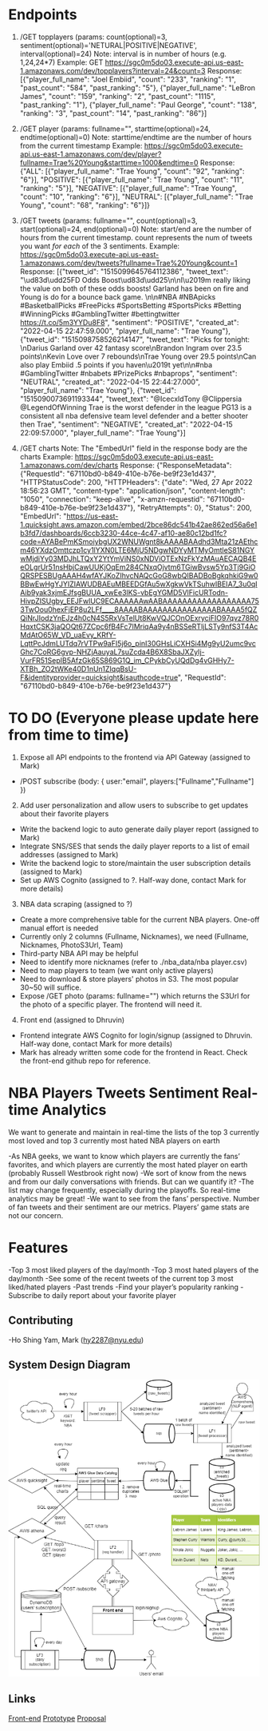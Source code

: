# Endpoints
1. /GET topplayers (params: count(optional)=3, sentiment(optional)='NETURAL|POSITIVE|NEGATIVE', interval(optional)=24)
Note: interval is in number of hours (e.g. 1,24,24*7)
Example:
GET https://sgc0m5do03.execute-api.us-east-1.amazonaws.com/dev/topplayers?interval=24&count=3
Response:
[{"player_full_name": "Joel Embiid", "count": "233", "ranking": "1", "past_count": "584", "past_ranking": "5"}, {"player_full_name": "LeBron James", "count": "159", "ranking": "2", "past_count": "1115", "past_ranking": "1"}, {"player_full_name": "Paul George", "count": "138", "ranking": "3", "past_count": "14", "past_ranking": "86"}]

2. /GET player (params: fullname="", starttime(optional)=24, endtime(optional)=0)
Note: starttime/endtime are the number of hours from the current timestamp
Example: https://sgc0m5do03.execute-api.us-east-1.amazonaws.com/dev/player?fullname=Trae%20Young&starttime=1000&endtime=0
Response:
{"ALL": [{"player_full_name": "Trae Young", "count": "92", "ranking": "6"}], "POSITIVE": [{"player_full_name": "Trae Young", "count": "11", "ranking": "5"}], "NEGATIVE": [{"player_full_name": "Trae Young", "count": "10", "ranking": "6"}], "NEUTRAL": [{"player_full_name": "Trae Young", "count": "68", "ranking": "6"}]}

3. /GET tweets (params: fullname="", count(optional)=3, start(optional)=24, end(optional)=0)
Note: start/end are the number of hours from the current timestamp. 
count represents the num of tweets you want *for each* of the 3 sentiments.
Example: https://sgc0m5do03.execute-api.us-east-1.amazonaws.com/dev/tweets?fullname=Trae%20Young&count=1
Response:
[{"tweet_id": "1515099645764112386", "tweet_text": "\ud83d\udd25FD Odds Boost\ud83d\udd25\n\nI\u2019m really liking the value on both of these odds boosts! Garland has been on fire and Young is do for a bounce back game. \n\n#NBA #NBApicks #BasketballPicks #FreePicks #SportsBetting #SportsPicks #Betting #WinningPicks #GamblingTwitter #bettingtwitter https://t.co/5m3YYDu8F8", "sentiment": "POSITIVE", "created_at": "2022-04-15 22:47:59.000", "player_full_name": "Trae Young"}, {"tweet_id": "1515098758526214147", "tweet_text": "Picks for tonight: \nDarius Garland over 42 fantasy score\nBrandon Ingram over 23.5 points\nKevin Love over 7 rebounds\nTrae Young over 29.5 points\nCan also play Embiid .5 points if you haven\u2019t yet\n\n#nba #GamblingTwitter #nbabets #PrizePicks #nbaprops", "sentiment": "NEUTRAL", "created_at": "2022-04-15 22:44:27.000", "player_full_name": "Trae Young"}, {"tweet_id": "1515090073691193344", "tweet_text": "@IcecxldTony @Clippersia @LegendOfWinning Trae is the worst defender in the league PG13 is a consistent all nba defensive team level defender and a better shooter then Trae", "sentiment": "NEGATIVE", "created_at": "2022-04-15 22:09:57.000", "player_full_name": "Trae Young"}]

4. /GET charts
Note: The "EmbedUrl" field in the response body are the charts
Example: https://sgc0m5do03.execute-api.us-east-1.amazonaws.com/dev/charts
Response:
{"ResponseMetadata": {"RequestId": "67110bd0-b849-410e-b76e-be9f23e1d437", "HTTPStatusCode": 200, "HTTPHeaders": {"date": "Wed, 27 Apr 2022 18:56:23 GMT", "content-type": "application/json", "content-length": "1050", "connection": "keep-alive", "x-amzn-requestid": "67110bd0-b849-410e-b76e-be9f23e1d437"}, "RetryAttempts": 0}, "Status": 200, "EmbedUrl": "https://us-east-1.quicksight.aws.amazon.com/embed/2bce86dc541b42ae862ed56a6e1b3fd7/dashboards/6ccb3230-44ce-4c47-af10-ae80c12bd1fc?code=AYABePmKSmoiybgUX2WNUWgnt8kAAAABAAdhd3Mta21zAEthcm46YXdzOmttczp1cy1lYXN0LTE6MjU5NDgwNDYyMTMyOmtleS81NGYwMjdiYy03MDJhLTQxY2YtYmViNS0xNDViOTExNzFkYzMAuAECAQB4EeOLgrUr51nsHbjCawUUKjOqEm284CNxqOjvtm6TGiwBvsw5Yp3Tj9GiOQRSPESBUgAAAH4wfAYJKoZIhvcNAQcGoG8wbQIBADBoBgkqhkiG9w0BBwEwHgYJYIZIAWUDBAEuMBEEDGfAu5wXgkwVkTSuhwIBEIA7_3u0qIAib9yak3xjmEJfsgBUUA_xwEe3lKS-vbEgYGMD5VlFicURTodn-HivpZISUgby_EEJFwlUC9ECAAAAAAwAABAAAAAAAAAAAAAAAAAA753TwOou0hexFjEP8u2LFf____8AAAABAAAAAAAAAAAAAAABAAAA5fQZQiNrJIodzYnEJz4h0cN4S5RxVsTelUt8KwVQJCOnOExryciFIO97qvz78R0HqxtCSK3jaQOQt67ZCpc6fB4Fc7IMriqAa9y4nBSSeRTljLSTy9nfS3T4AcMdAtO65W_VD_uaEvy_KRfY-LqttPcJdmLUTdq7rVTPw9aFI5j6o_pinI30GHsLiCXHSi4Mg9yU2umc9vcGhc7CoRG6gvp-NHZjAauyaL7suZcda4B6X8SbaJXZyIj-VurFR51SepIB5AfzGk65S869G1Q_im_CPykbCyUQdDg4vGHHy7-XTBh_ZO2tWKe40D1nUn1ZIqqBsU-F&identityprovider=quicksight&isauthcode=true", "RequestId": "67110bd0-b849-410e-b76e-be9f23e1d437"}

# TO DO (Everyone please update here from time to time)
1. Expose all API endpoints to the frontend via API Gateway (assigned to Mark)
- /POST subscribe (body: { user:"email", players:["Fullname","Fullname"] })
2. Add user personalization and allow users to subscribe to get updates about their favorite players 
- Write the backend logic to auto generate daily player report (assigned to Mark)
- Integrate SNS/SES that sends the daily player reports to a list of email addresses (assigned to Mark)
- Write the backend logic to store/maintain the user subscription details (assigned to Mark)
- Set up AWS Cognito (assigned to ?. Half-way done, contact Mark for more details)
3. NBA data scraping (assigned to ?)
- Create a more comprehensive table for the current NBA players. One-off manual effort is needed
- Currently only 2 columns (Fullname, Nicknames), we need (Fullname, Nicknames, PhotoS3Url, Team)
- Third-party NBA API may be helpful
- Need to identify more nicknames (refer to ./nba_data/nba player.csv)
- Need to map players to team (we want only active players) 
- Need to download & store players' photos in S3. The most popular 30~50 will suffice. 
- Expose /GET photo (params: fullname="") which returns the S3Url for the photo of a specific player. The frontend will need it.
4. Front end (assigned to Dhruvin)
- Frontend integrate AWS Cognito for login/signup (assigned to Dhruvin. Half-way done, contact Mark for more details)
- Mark has already written some code for the frontend in React. Check the front-end github repo for reference.

# NBA Players Tweets Sentiment Real-time Analytics
We want to generate and maintain in real-time the lists of the top 3 currently most loved and top 3 currently most hated NBA players on earth

-As NBA geeks, we want to know which players are currently the fans’ favorites, and which players are currently the most hated player on earth (probably Russell Westbrook right now)
-We sort of know from the news and from our daily conversations with friends. But can we quantify it?
-The list may change frequently, especially during the playoffs. So real-time analytics may be great!
-We want to see from the fans’ perspective. Number of fan tweets and their sentiment are our metrics. Players’ game stats are not our concern.

# Features
-Top 3 most liked players of the day/month
-Top 3 most hated players of the day/month
-See some of the recent tweets of the current top 3 most liked/hated players
-Past trends
-Find your player’s popularity ranking
-Subscribe to daily report about your favorite player

## Contributing
-Ho Shing Yam, Mark (hy2287@nyu.edu)

## System Design Diagram
![plot](./nyucloudfinalproj.drawio.png)

## Links
[Front-end](https://nyu-final-proj-front-end.s3.amazonaws.com/index.html)
[Prototype](https://marvelapp.com/prototype/7f6c532/screen/85969524)
[Proposal](https://docs.google.com/document/d/1wvxu2ikUTOj7Iv4xydZlQcTS5IZ8J3_aaN4Ehx_FBcE/edit)
